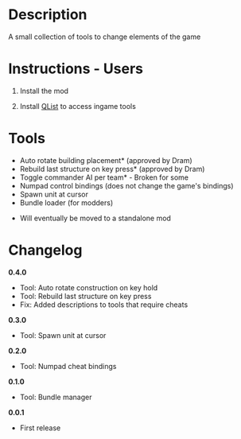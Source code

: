 # Description

A small collection of tools to change elements of the game

# Instructions - Users

1. Install the mod

2. Install <a href="https://github.com/dodad-2/QList">QList</a> to access ingame tools

# Tools

- Auto rotate building placement* (approved by Dram)
- Rebuild last structure on key press* (approved by Dram)
- Toggle commander AI per team* - Broken for some
- Numpad control bindings (does not change the game's bindings)
- Spawn unit at cursor
- Bundle loader (for modders)

* Will eventually be moved to a standalone mod

# Changelog

**0.4.0**

- Tool: Auto rotate construction on key hold
- Tool: Rebuild last structure on key press
- Fix: Added descriptions to tools that require cheats

**0.3.0**

- Tool: Spawn unit at cursor

**0.2.0**

- Tool: Numpad cheat bindings

**0.1.0**

- Tool: Bundle manager

**0.0.1**

- First release
